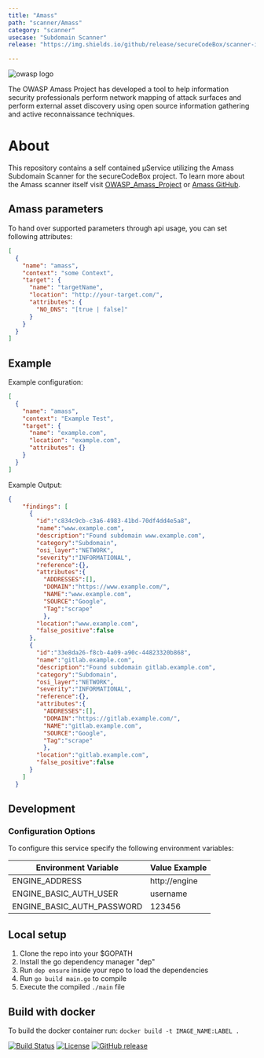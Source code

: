 ```yaml
---
title: "Amass"
path: "scanner/Amass"
category: "scanner"
usecase: "Subdomain Scanner"
release: "https://img.shields.io/github/release/secureCodeBox/scanner-infrastructure-amass.svg"

---
```


![owasp logo](https://www.owasp.org/images/thumb/f/fe/Owasp_logo.jpg/320px-Owasp_logo.jpg)

The OWASP Amass Project has developed a tool to help information security professionals perform network mapping of attack surfaces and perform external asset discovery using open source information gathering and active reconnaissance techniques.

<!-- end -->

# About

This repository contains a self contained µService utilizing the Amass Subdomain Scanner for the secureCodeBox project. To learn more about the Amass scanner itself visit [OWASP_Amass_Project] or [Amass GitHub].

## Amass parameters

To hand over supported parameters through api usage, you can set following attributes:

```json
[
  {
    "name": "amass",
    "context": "some Context",
    "target": {
      "name": "targetName",
      "location": "http://your-target.com/",
      "attributes": {
        "NO_DNS": "[true | false]"
      }
    }
  }
]
```

## Example

Example configuration:

```json
[
  {
    "name": "amass",
    "context": "Example Test",
    "target": {
      "name": "example.com",
      "location": "example.com",
      "attributes": {}
    }
  }
]
```

Example Output:

```json
{
    "findings": [
      {
        "id":"c834c9cb-c3a6-4983-41bd-70df4dd4e5a8",
        "name":"www.example.com",
        "description":"Found subdomain www.example.com",
        "category":"Subdomain",
        "osi_layer":"NETWORK",
        "severity":"INFORMATIONAL",
        "reference":{},
        "attributes":{
          "ADDRESSES":[],
          "DOMAIN":"https://www.example.com/",
          "NAME":"www.example.com",
          "SOURCE":"Google",
          "Tag":"scrape"
          },
        "location":"www.example.com",
        "false_positive":false
      },
      {
        "id":"33e8da26-f8cb-4a09-a90c-44823320b868",
        "name":"gitlab.example.com",
        "description":"Found subdomain gitlab.example.com",
        "category":"Subdomain",
        "osi_layer":"NETWORK",
        "severity":"INFORMATIONAL",
        "reference":{},
        "attributes":{
          "ADDRESSES":[],
          "DOMAIN":"https://gitlab.example.com/",
          "NAME":"gitlab.example.com",
          "SOURCE":"Google",
          "Tag":"scrape"
          },
        "location":"gitlab.example.com",
        "false_positive":false
      }
    ]
  }
```


## Development

### Configuration Options

To configure this service specify the following environment variables:

| Environment Variable       | Value Example |
| -------------------------- | ------------- |
| ENGINE_ADDRESS             | http://engine |
| ENGINE_BASIC_AUTH_USER     | username      |
| ENGINE_BASIC_AUTH_PASSWORD | 123456        |

## Local setup

1. Clone the repo into your $GOPATH
2. Install the go dependency manager "dep"
3. Run `dep ensure` inside your repo to load the dependencies
4. Run `go build main.go` to compile
5. Execute the compiled `./main` file

## Build with docker

To build the docker container run: `docker build -t IMAGE_NAME:LABEL .`

[![Build Status](https://travis-ci.com/secureCodeBox/scanner-infrastructure-amass.svg?branch=master)](https://travis-ci.com/secureCodeBox/scanner-infrastructure-amass)
[![License](https://img.shields.io/badge/License-Apache%202.0-blue.svg)](https://opensource.org/licenses/Apache-2.0)
[![GitHub release](https://img.shields.io/github/release/secureCodeBox/scanner-infrastructure-amass.svg)](https://github.com/secureCodeBox/scanner-infrastructure-amass/releases/latest)


[OWASP_Amass_Project]: https://www.owasp.org/index.php/OWASP_Amass_Project
[Amass GitHub]: https://github.com/OWASP/Amass
